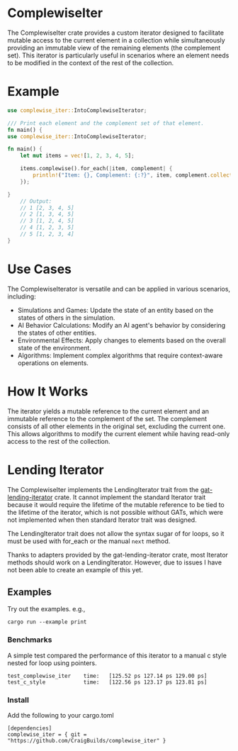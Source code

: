 # ComplewiseIter
The ComplewiseIter crate provides a custom iterator designed to facilitate mutable access to the current element in a collection while simultaneously providing an immutable view of the remaining elements (the complement set). This iterator is particularly useful in scenarios where an element needs to be modified in the context of the rest of the collection.

# Example
```rust
use complewise_iter::IntoComplewiseIterator;

/// Print each element and the complement set of that element.
fn main() {
use complewise_iter::IntoComplewiseIterator;

fn main() {
    let mut items = vec![1, 2, 3, 4, 5];

    items.complewise().for_each(|item, complement| {
        println!("Item: {}, Complement: {:?}", item, complement.collect::<Vec<_>>());
    });

}
    // Output:
    // 1 [2, 3, 4, 5]
    // 2 [1, 3, 4, 5]
    // 3 [1, 2, 4, 5]
    // 4 [1, 2, 3, 5]
    // 5 [1, 2, 3, 4]
}
```

# Use Cases
The ComplewiseIterator is versatile and can be applied in various scenarios, including:

 - Simulations and Games: Update the state of an entity based on the states of others in the simulation.
 - AI Behavior Calculations: Modify an AI agent's behavior by considering the states of other entities.
 - Environmental Effects: Apply changes to elements based on the overall state of the environment.
 - Algorithms: Implement complex algorithms that require context-aware operations on elements.

# How It Works
The iterator yields a mutable reference to the current element and an immutable reference to the complement of the set. The complement consists of all other elements in the original set, excluding the current one. This allows algorithms to modify the current element while having read-only access to the rest of the collection.

# Lending Iterator
The ComplewiseIter implements the LendingIterator trait from the [gat-lending-iterator](https://github.com/Crazytieguy/gat-lending-iterator/) crate. It cannot implement the standard Iterator trait because it would require the lifetime of the mutable reference to be tied to the lifetime of the iterator, which is not possible without GATs, which were not implemented when then standard Iterator trait was designed.

The LendingIterator trait does not allow the syntax sugar of for loops, so it must be used with for_each or the manual `next` method.

Thanks to adapters provided by the gat-lending-iterator crate, most Iterator methods should work on a LendingIterator. However, due to issues I have not been able to create an example of this yet.

## Examples
Try out the examples. e.g., 

```
cargo run --example print
```

### Benchmarks

A simple test compared the performance of this iterator to a manual c style nested for loop using pointers.

```
test_complewise_iter    time:   [125.52 ps 127.14 ps 129.00 ps]
test_c_style            time:   [122.56 ps 123.17 ps 123.81 ps]
```

### Install

Add the following to your cargo.toml
```
[dependencies]
complewise_iter = { git = "https://github.com/CraigBuilds/complewise_iter" }
```
